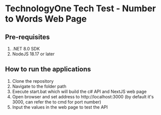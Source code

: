 # TechnologyOne Tech Test - Number to Words Web Page

## Pre-requisites
1. .NET 8.0 SDK
2. NodeJS 18.17 or later

## How to run the applications
1. Clone the repository
2. Navigate to the folder path
3. Execute start.bat which will build the c# API and NextJS web page
4. Open browser and set address to http://localhost:3000 (by default it's 3000, can refer the to cmd for port number)
5. Input the values in the web page to test the API
